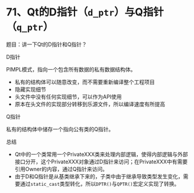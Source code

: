 # 71、Qt的D指针（`d_ptr`）与Q指针（`q_ptr`）

题目：讲一下Qt的D指针和Q指针？

D指针

PIMPL模式，指向一个包含所有数据的私有数据结构体。

- 私有的结构体可以随意改变，而不需要重新编译整个工程项目
- 隐藏实现细节
- 头文件中没有任何实现细节，可以作为API使用
- 原本在头文件的实现部分转移到乐源文件，所以编译速度有所提高

Q指针

私有的结构体中储存一个指向公有类的Q指针。

总结

- Qt中的一个类常用一个PrivateXXX类来处理内部逻辑，使得内部逻辑与外部接口分开，这个PrivateXXX对象通过D指针来访问；在PrivateXXX中有需要引用Owner的内容，通过Q指针来访问。
- 由于D和Q指针是从基类继承下来的，子类中由于继承导致类型发生变化，需要通过`static_cast`类型转化，所以`DPTR()`与`QPTR()`宏定义实现了转换。
